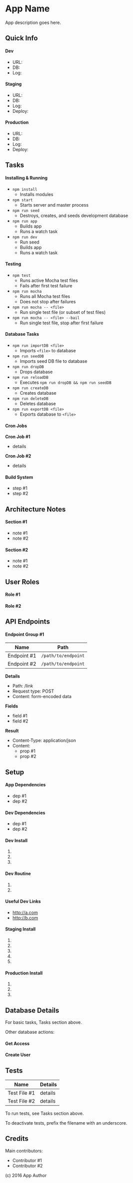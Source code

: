 # App Name

App description goes here.

## Quick Info

#### Dev

- URL: 
- DB: 
- Log: 

#### Staging

- URL: 
- DB: 
- Log: 
- Deploy:

#### Production

- URL: 
- DB: 
- Log:
- Deploy:

## Tasks

#### Installing & Running

- `npm install`
  - Installs modules
- `npm start`
  - Starts server and master process
- `npm run seed`
  - Destroys, creates, and seeds development database
- `npm run app`
  - Builds app
  - Runs a watch task
- `npm run dev`
  - Run seed
  - Builds app
  - Runs a watch task

#### Testing  
  
- `npm test`
  - Runs active Mocha test files
  - Fails after first test failure
- `npm run mocha`
  - Runs all Mocha test files
  - Does not stop after failures
- `npm run mocha -- <file>`
  - Run single test file (or subset of test files)
- `npm run mocha -- <file> --bail`
  - Run single test file, stop after first failure
  
#### Database Tasks
  
- `npm run importDB <file>`
  - Imports `<file>` to database
- `npm run seedDB`
  - Imports seed DB file to database
- `npm run dropDB`
  - Drops database
- `npm run reloadDB`
  - Executes `npm run dropDB && npm run seedDB`
- `npm run createDB`
  - Creates database
- `npm run deleteDB`
  - Deletes database
- `npm run exportDB <file>`
  - Exports database to `<file>`

#### Cron Jobs

**Cron Job #1**

- details
  
**Cron Job #2**

- details

#### Build System

- step #1
- step #2

## Architecture Notes

#### Section #1

- note #1
- note #2

#### Section #2

- note #1
- note #2

## User Roles

#### Role #1

#### Role #2

## API Endpoints

#### Endpoint Group #1

| Name        | Path                |
| ----------- | ------------------- |
| Endpoint #1 | `/path/to/endpoint` |
| Endpoint #2 | `/path/to/endpoint` |

**Details**

- Path: /link
- Request type: POST
- Content: form-encoded data

**Fields**

- field #1
- field #2

**Result**

- Content-Type: application/json
- Content:
	- prop #1
	- prop #2
	
## Setup	
	
#### App Dependencies

- dep #1
- dep #2

#### Dev Dependencies

- dep #1
- dep #2

#### Dev Install

1.
2.
3.

#### Dev Routine

1.
2.

#### Useful Dev Links

- http://a.com
- http://b.com

#### Staging Install

1.
2.
3.
4.
5.

#### Production Install

1.
2.
3.

## Database Details

For basic tasks, Tasks section above.

Other database actions:

#### Get Access

#### Create User

## Tests

| Name         | Details |
| ------------ | ------- |
| Test File #1 | details |
| Test File #2 | details |

To run tests, see Tasks section above. 

To deactivate tests, prefix the filename with an underscore.

## Credits

Main contributors:

- Contributor #1
- Contributor #2

(c) 2016 App Author